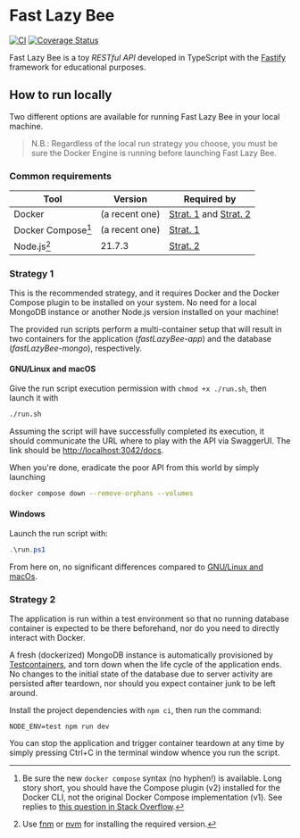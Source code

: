 # Fast Lazy Bee

[![CI](https://github.com/cowuake/fast-lazy-bee/actions/workflows/ci.yml/badge.svg?branch=main)](https://github.com/cowuake/fast-lazy-bee/actions/workflows/ci.yml)
[![Coverage Status](https://coveralls.io/repos/github/cowuake/fast-lazy-bee/badge.svg?branch=main)](https://coveralls.io/github/cowuake/fast-lazy-bee?branch=main)

Fast Lazy Bee is a toy *RESTful API* developed in TypeScript with the [Fastify](https://fastify.dev/) framework for educational purposes.

## How to run locally

Two different options are available for running Fast Lazy Bee in your local machine.

> N.B.: Regardless of the local run strategy you choose, you must be sure the Docker Engine is running before launching Fast Lazy Bee.

### Common requirements

| Tool                           | Version        | Required by                                         |
| ------------------------------ | -------------- | --------------------------------------------------- |
| Docker                         | (a recent one) | [Strat. 1](#strategy-1) and [Strat. 2](#strategy-2) |
| Docker Compose[^DockerCompose] | (a recent one) | [Strat. 1](#strategy-1)                             |
| Node.js[^Node]                 | 21.7.3         | [Strat. 2](#strategy-2)                             |

[^Node]: Use [fnm](https://github.com/Schniz/fnm) or [nvm](https://github.com/nvm-sh/nvm) for installing the required version.

[^DockerCompose]: Be sure the new `docker compose` syntax (no hyphen!) is available.
Long story short, you should have the Compose plugin (v2) installed for the Docker CLI, not the original Docker Compose implementation (v1).
See replies to [this question in Stack Overflow](https://stackoverflow.com/questions/66514436/difference-between-docker-compose-and-docker-compose).

### Strategy 1

 This is the recommended strategy, and it requires Docker and the Docker Compose plugin to be installed on your system. No need for a local MongoDB instance or another Node.js version installed on your machine!

The provided run scripts perform a multi-container setup that will result in two containers for the application (*fastLazyBee-app*) and the database (*fastLazyBee-mongo*), respectively.

#### GNU/Linux and macOS

Give the run script execution permission with `chmod +x ./run.sh`, then launch it with

```bash
./run.sh
```

Assuming the script will have successfully completed its execution, it should communicate the URL where to play with the API via SwaggerUI.
The link should be [http://localhost:3042/docs](http://localhost:3042/docs).

When you're done, eradicate the poor API from this world by simply launching

```bash
docker compose down --remove-orphans --volumes
```

#### Windows

Launch the run script with:

```powershell
.\run.ps1
```

From here on, no significant differences compared to [GNU/Linux and macOs](#gnulinux-and-macos).

### Strategy 2

The application is run within a test environment so that no running database container is expected to be there beforehand, nor do you need to directly interact with Docker.

A fresh (dockerized) MongoDB instance is automatically provisioned by [Testcontainers](https://testcontainers.com/), and torn down when the life cycle of the application ends.
No changes to the initial state of the database due to server activity are persisted after teardown, nor should you expect container junk to be left around.

Install the project dependencies with `npm ci`, then run the command:

```shell
NODE_ENV=test npm run dev
```

You can stop the application and trigger container teardown at any time by simply pressing Ctrl+C in the terminal window whence you run the script.
